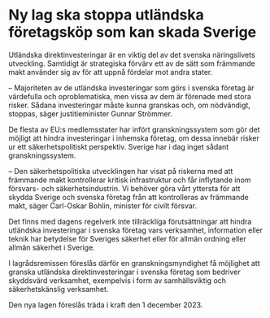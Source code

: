 # Ny lag ska stoppa utländska företagsköp som kan skada Sverige

Utländska direktinvesteringar är en viktig del av det svenska näringslivets utveckling. Samtidigt är strategiska förvärv ett av de sätt som främmande makt använder sig av för att uppnå fördelar mot andra stater.

– Majoriteten av de utländska investeringar som görs i svenska företag är värdefulla och oproblematiska, men vissa av dem är förenade med stora risker. Sådana investeringar måste kunna granskas och, om nödvändigt, stoppas, säger justitieminister Gunnar Strömmer.

De flesta av EU:s medlemsstater har infört granskningssystem som gör det möjligt att hindra investeringar i inhemska företag, om dessa innebär risker ur ett säkerhetspolitiskt perspektiv. Sverige har i dag inget sådant granskningssystem.

– Den säkerhetspolitiska utvecklingen har visat på riskerna med att främmande makt kontrollerar kritisk infrastruktur och får inflytande inom försvars- och säkerhetsindustrin. Vi behöver göra vårt yttersta för att skydda Sverige och svenska företag från att kontrolleras av främmande makt, säger Carl-Oskar Bohlin, minister för civilt försvar.

Det finns med dagens regelverk inte tillräckliga förutsättningar att hindra utländska investeringar i svenska företag vars verksamhet, information eller teknik har betydelse för Sveriges säkerhet eller för allmän ordning eller allmän säkerhet i Sverige.

I lagrådsremissen föreslås därför en granskningsmyndighet få möjlighet att granska utländska direktinvesteringar i svenska företag som bedriver skyddsvärd verksamhet, exempelvis i form av samhällsviktig och säkerhetskänslig verksamhet.

Den nya lagen föreslås träda i kraft den 1 december 2023.
